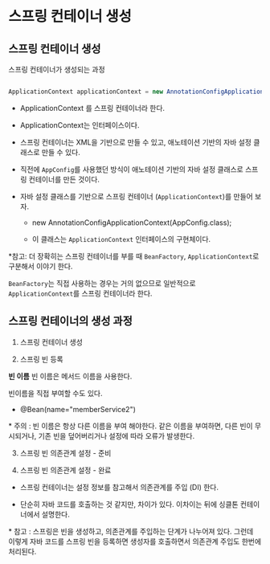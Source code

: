 # 스프링 컨테이너 생성

## 스프링 컨테이너 생성

스프링 컨테이너가 생성되는 과정

```java

ApplicationContext applicationContext = new AnnotationConfigApplicationContext(AppConfig.class);
```

- ApplicationContext 를 스프링 컨테이너라 한다.

- ApplicationContext는 인터페이스이다.

- 스프링 컨테이너는 XML을 기반으로 만들 수 있고, 애노테이션 기반의 자바 설정 클래스로 만들 수 있다.

- 직전에 `AppConfig`를 사용했던 방식이 애노테이션 기반의 자바 설정 클래스로 스프링 컨테이너를 만든 것이다.

- 자바 설정 클래스를 기반으로 스프링 컨테이너 (`ApplicationContext`)를 만들어 보자.

    - new AnnotationConfigApplicationContext(AppConfig.class);

    - 이 클래스는 `ApplicationContext` 인터페이스의 구현체이다.

\*참고: 더 장확히는 스프링 컨테이너를 부를 때 `BeanFactory`, `ApplicationContext`로 구분해서 이야기 한다.

`BeanFactory`는 직접 사용하는 경우는 거의 없으므로 일반적으로 `ApplicationContext`를 스프링 컨테이너라 한다.

## 스프링 컨테이너의 생성 과정

1. 스프링 컨테이너 생성


2. 스프링 빈 등록

**빈 이름**
빈 이름은 메서드 이름을 사용한다.

빈이름을 직접 부여할 수도 있다.

- @Bean(name="memberService2")

\* 주의 : 빈 이름은 항상 다른 이름을 부여 해야한다. 같은 이름을 부여하면, 다른 빈이 무시되거나, 기존 빈을 덮어버리거나 설정에 따라 오류가 발생한다.


3. 스프링 빈 의존관계 설정 - 준비

4. 스프링 빈 의존관계 설정 - 완료

- 스프링 컨테이너는 설정 정보를 참고해서 의존관계를 주입 (DI) 한다.

- 단순히 자바 코드를 호출하는 것 같지만, 차이가 있다. 이차이는 뒤에 싱클톤 컨테이너에서 설명한다.

\* 참고 : 스프링은 빈을 생성하고, 의존관계를 주입하는 단계가 나누어져 있다. 그런데 이렇게 자바 코드를 스프링 빈을 등록하면 생성자를 호출하면서 의존관계 주입도 한번에 처리된다. 
